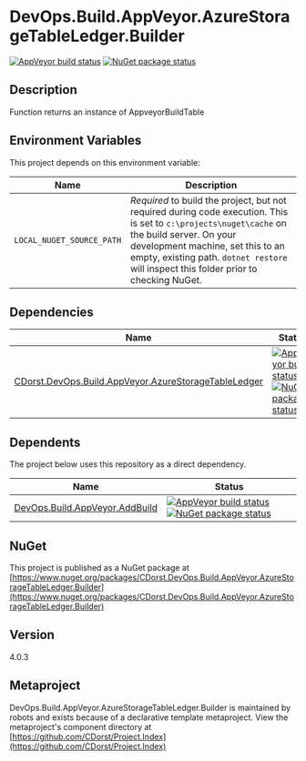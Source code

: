 # DevOps.Build.AppVeyor.AzureStorageTableLedger.Builder

[![AppVeyor build status](https://img.shields.io/appveyor/ci/cdorst/devops-build-appveyor-azurestoragetableledger-buil.svg?label=AppVeyor&style=for-the-badge)](https://ci.appveyor.com/project/cdorst/devops-build-appveyor-azurestoragetableledger-buil)
[![NuGet package status](https://img.shields.io/nuget/v/CDorst.DevOps.Build.AppVeyor.AzureStorageTableLedger.Builder.svg?label=NuGet&style=for-the-badge)](https://www.nuget.org/packages/CDorst.DevOps.Build.AppVeyor.AzureStorageTableLedger.Builder)

## Description

Function returns an instance of AppveyorBuildTable

## Environment Variables

This project depends on this environment variable:

Name | Description
---- | -----------
`LOCAL_NUGET_SOURCE_PATH` | *Required* to build the project, but not required during code execution. This is set to `c:\projects\nuget\cache` on the build server. On your development machine, set this to an empty, existing path. `dotnet restore` will inspect this folder prior to checking NuGet.

## Dependencies

Name | Status
---- | ------
[CDorst.DevOps.Build.AppVeyor.AzureStorageTableLedger](https://github.com/CDorst/DevOps.Build.AppVeyor.AzureStorageTableLedger) | [![AppVeyor build status](https://img.shields.io/appveyor/ci/cdorst/devops-build-appveyor-azurestoragetableledger.svg?label=AppVeyor&style=flat-square)](https://ci.appveyor.com/project/cdorst/devops-build-appveyor-azurestoragetableledger) [![NuGet package status](https://img.shields.io/nuget/v/CDorst.DevOps.Build.AppVeyor.AzureStorageTableLedger.svg?label=NuGet&style=flat-square)](https://www.nuget.org/packages/CDorst.DevOps.Build.AppVeyor.AzureStorageTableLedger)

## Dependents

The project below uses this repository as a direct dependency.

Name | Status
---- | ------
[DevOps.Build.AppVeyor.AddBuild](https://github.com/CDorst./DevOps.Build.AppVeyor.AddBuild) | [![AppVeyor build status](https://img.shields.io/appveyor/ci/cdorst./devops-build-appveyor-addbuild.svg?label=AppVeyor&style=flat-square)](https://ci.appveyor.com/project/cdorst./devops-build-appveyor-addbuild) [![NuGet package status](https://img.shields.io/nuget/v/CDorst..DevOps.Build.AppVeyor.AddBuild.svg?label=NuGet&style=flat-square)](https://www.nuget.org/packages/CDorst..DevOps.Build.AppVeyor.AddBuild)

## NuGet


This project is published as a NuGet package at [https://www.nuget.org/packages/CDorst.DevOps.Build.AppVeyor.AzureStorageTableLedger.Builder](https://www.nuget.org/packages/CDorst.DevOps.Build.AppVeyor.AzureStorageTableLedger.Builder)

## Version

4.0.3

## Metaproject

DevOps.Build.AppVeyor.AzureStorageTableLedger.Builder is maintained by robots and exists because of a declarative template metaproject. View the metaproject's component directory at [https://github.com/CDorst/Project.Index](https://github.com/CDorst/Project.Index)

